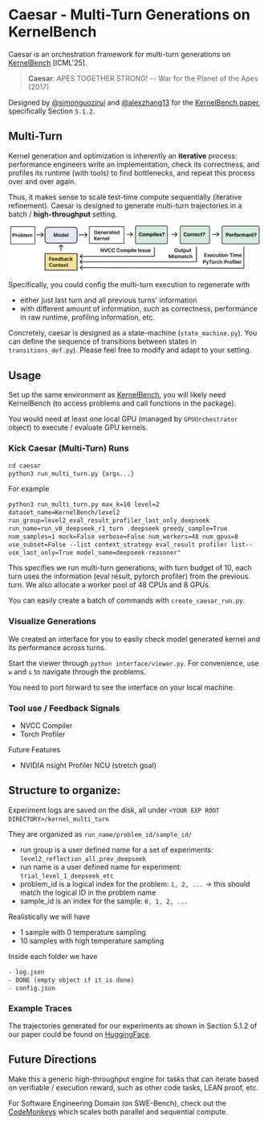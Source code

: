 # Caesar - Multi-Turn Generations on KernelBench

Caesar is an orchestration framework for multi-turn generations on [KernelBench](https://github.com/ScalingIntelligence/KernelBench) [ICML'25].

> **Caesar**: APES TOGETHER STRONG!
> -- War for the Planet of the Apes (2017)

Designed by [@simonguozirui](https://github.com/simonguozirui) and [@alexzhang13](https://github.com/alexzhang13) for the [KernelBench paper](https://arxiv.org/abs/2502.10517), specifically Section `5.1.2`.

## Multi-Turn
Kernel generation and optimization is inherently an **iterative** process: performance engineers write an implementation, check its correctness, and profiles its runtime (with tools) to find bottlenecks, and repeat this process over and over again.

Thus, it makes sense to scale test-time compute sequentially (iterative refinement). Caesar is designed to generate multi-turn trajectories in a batch / **high-throughput** setting.


![Multi-Turn / Iterative Refinement for Generating Kernels](assets/multi-turn-workflow.png)

Specifically, you could config the multi-turn execution to regenerate with 
- either just last turn and all previous turns' information
- with different amount of information, such as correctness, performance in raw runtime, profiling information, etc.

Concretely, caesar is designed as a state-machine (`state_machine.py`). You can define the sequence of transitions between states in `transitions_def.py`). Please feel free to modify and adapt to your setting.


## Usage 
Set up the same environment as [KernelBench](https://github.com/ScalingIntelligence/KernelBench), you will likely need KernelBench (to access problems and call functions in the package).

You would need at least one local GPU (managed by `GPUOrchestrator` object) to execute / evaluate GPU kernels. 

### Kick Caesar (Multi-Turn) Runs
```
cd caesar
python3 run_multi_turn.py {args...}
```

For example
```
python3 run_multi_turn.py max_k=10 level=2 dataset_name=KernelBench/level2 run_group=level2_eval_result_profiler_last_only_deepseek run_name=run_v0_deepseek_r1_turn .deepseek greedy_sample=True num_samples=1 mock=False verbose=False num_workers=48 num_gpus=8 use_subset=False --list context_strategy eval_result profiler list-- use_last_only=True model_name=deepseek-reasoner"
```
This specifies we run multi-turn generations, with turn budget of 10, each turn uses the information (eval result, pytorch profiler) from the previous turn. We also allocate a worker pool of 48 CPUs and 8 GPUs.

You can easily create a batch of commands with `create_caesar_run.py`. 

### Visualize Generations
We created an interface for you to easily check model generated kernel and its performance across turns.

Start the viewer through `python interface/viewer.py`.
For convenience, use `w` and `s` to navigate through the problems.

You need to port forward to see the interface on your local machine.


### Tool use / Feedback Signals
* NVCC Compiler
* Torch Profiler

Future Features
* NVIDIA nsight Profiler NCU (stretch goal)



## Structure to organize:
Experiment logs are saved on the disk, all under `<YOUR EXP ROOT DIRECTORY>/kernel_multi_turn`

They are organized as `run_name/problem_id/sample_id/`
* run group is a user defined name for a set of experiments: `level2_reflection_all_prev_deepseek`
* run name is a user defined name for experiment: `trial_level_1_deepseek_etc`
* problem_id is a logical index for the problem: `1, 2, ...`
    -> this should match the logical ID in the problem name
* sample_id is an index for the sample:  `0, 1, 2, ...`

Realistically we will have 
* 1 sample with 0 temperature sampling
* 10 samples with high temperature sampling

Inside each folder we have
```
- log.json
- DONE (empty object if it is done)
- config.json
```

### Example Traces
The trajectories generated for our experiments as shown in Section 5.1.2 of our paper could be found on [HuggingFace](https://huggingface.co/datasets/ScalingIntelligence/kernelbench-samples/tree/main/iterative_refinement).

## Future Directions
Make this a generic high-throughput engine for tasks that can iterate based on verifiable / execution reward, such as other code tasks, LEAN proof, etc.

For Software Engineering Domain (on SWE-Bench), check out the [CodeMonkeys](https://github.com/ScalingIntelligence/codemonkeys) which scales both parallel and sequential compute.